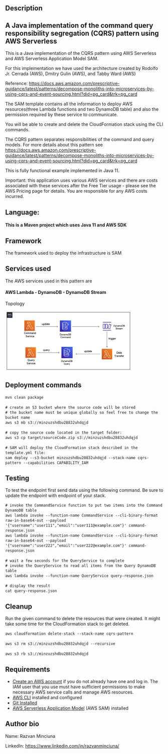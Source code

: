 ## Description
## A Java implementation of the command query responsibility segregation (CQRS) pattern using AWS Serverless

This is a Java implementation of the CQRS pattern using AWS Serverless and AWS Serverless Application Model SAM.

For this implementation we have used the architecture created by Rodolfo Jr. Cerrada (AWS), Dmitry Gulin (AWS), and Tabby Ward (AWS)

Reference: https://docs.aws.amazon.com/prescriptive-guidance/latest/patterns/decompose-monoliths-into-microservices-by-using-cqrs-and-event-sourcing.html?did=pg_card&trk=pg_card

The SAM template contains all the information to deploy AWS resources(three Lambda functions and two DynamoDB table)
and also the permission required by these service to communicate.

You will be able to create and delete the CloudFormation stack using the CLI commands.

The CQRS pattern separates responsibilities of the command and query models.
For more details about this pattern see https://docs.aws.amazon.com/prescriptive-guidance/latest/patterns/decompose-monoliths-into-microservices-by-using-cqrs-and-event-sourcing.html?did=pg_card&trk=pg_card

This is fully functional example implemented in Java 11.

Important: this application uses various AWS services and there are costs associated with these services after the Free Tier usage - please see the AWS Pricing page for details. You are responsible for any AWS costs incurred.

## Language:
#### This is a Maven project which uses Java 11 and AWS SDK

## Framework

The framework used to deploy the infrastructure is SAM

## Services used

The AWS services used in this pattern are
#### AWS Lambda - DynamoDB - DynamoDB Stream

Topology

<img src="topology.png" alt="topology" width="80%"/>

## Deployment commands

````
mvn clean package

# create an S3 bucket where the source code will be stored
# the bucket name must be unique globally so feel free to change the bucket name
aws s3 mb s3://minzuzshdbu28832uhdqjd

# copy the source code located in the target folder:
aws s3 cp target/sourceCode.zip s3://minzuzshdbu28832uhdqjd

# SAM will deploy the CloudFormation stack described in the template.yml file:
sam deploy --s3-bucket minzuzshdbu28832uhdqjd --stack-name cqrs-pattern --capabilities CAPABILITY_IAM

````

## Testing

To test the endpoint first send data using the following command. Be sure to update the endpoint with endpoint of your stack.

```
# invoke the CommandService function to put two items into the Command DynamoDB table
aws lambda invoke --function-name CommandService --cli-binary-format raw-in-base64-out --payload '{"username":"user111","email":"user111@example.com"}' command-response.json
aws lambda invoke --function-name CommandService --cli-binary-format raw-in-base64-out --payload '{"username":"user222","email":"user222@example.com"}' command-response.json

# wait a few seconds for the QueryService to complete
# invoke the QueryService to read all items from the Query DynamoDB table
aws lambda invoke --function-name QueryService query-response.json

# display the result
cat query-response.json

```

## Cleanup

Run the given command to delete the resources that were created. It might take some time for the CloudFormation stack to get deleted.
```
aws cloudformation delete-stack --stack-name cqrs-pattern

aws s3 rm s3://minzuzshdbu28832uhdqjd --recursive

aws s3 rb s3://minzuzshdbu28832uhdqjd
```

## Requirements

* [Create an AWS account](https://portal.aws.amazon.com/gp/aws/developer/registration/index.html) if you do not already have one and log in. The IAM user that you use must have sufficient permissions to make necessary AWS service calls and manage AWS resources.
* [AWS CLI](https://docs.aws.amazon.com/cli/latest/userguide/install-cliv2.html) installed and configured
* [Git Installed](https://git-scm.com/book/en/v2/Getting-Started-Installing-Git)
* [AWS Serverless Application Model](https://docs.aws.amazon.com/serverless-application-model/latest/developerguide/serverless-sam-cli-install.html) (AWS SAM) installed


## Author bio
Name: Razvan Minciuna

LinkedIn: https://www.linkedin.com/in/razvanminciuna/

